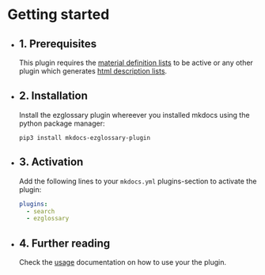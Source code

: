 # Getting started

<div class="grid cards" markdown>

-   ## 1. Prerequisites

    This plugin requires the
    [material definition lists](https://squidfunk.github.io/mkdocs-material/reference/lists/)
    to be active or any other plugin which generates
    [html description lists](https://www.w3schools.com/HTML/html_lists.asp).

-   ## 2. Installation

    Install the ezglossary plugin whereever you installed mkdocs using
    the python package manager:

        pip3 install mkdocs-ezglossary-plugin

-   ## 3. Activation

    Add the following lines to your `mkdocs.yml` plugins-section to activate
    the plugin:

    ``` yaml
    plugins:
      - search
      - ezglossary
    ```

-   ## 4. Further reading

    Check the [usage](usage/index.md) documentation on how to use
    your the plugin.
</div>

